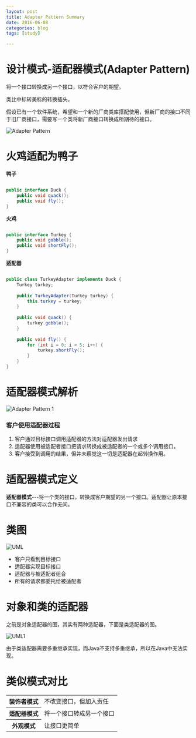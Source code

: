 ```yaml
---
layout: post
title: Adapter Pattern Summary
date: 2016-06-08
categories: blog
tags: [study]

---
```


# 设计模式-适配器模式(Adapter Pattern)

将一个接口转换成另一个接口，以符合客户的期望。

类比中标转美标的转换插头。

假设已有一个软件系统，希望和一个新的厂商类库搭配使用，但新厂商的接口不同于旧厂商接口，需要写一个类将新厂商接口转换成所期待的接口。

![Adapter Pattern](https://shishirkumarblog.files.wordpress.com/2011/07/adapter.jpg)

# 火鸡适配为鸭子

**鸭子**

```java

public interface Duck {
    public void quack();
    public void fly();
}

```

**火鸡**

```java

public interface Turkey {
    public void gobble();
    public void shortFly();
}

```

**适配器**

```java

public class TurkeyAdapter implements Duck {
    Turkey turkey;
    
    public TurkeyAdapter(Turkey turkey) {
        this.turkey = turkey;
    }
    
    public void quack() {
        turkey.gobble();
    }
    
    public void fly() {
        for (int i = 0; i < 5; i++) {
            turkey.shortFly();
        }
    }
}

```

# 适配器模式解析

![Adapter Pattern 1](https://obsoletedeveloper.files.wordpress.com/2012/09/hf-adapter.jpg)

### 客户使用适配器过程

1. 客户通过目标接口调用适配器的方法对适配器发出请求
2. 适配器使用被适配者接口把请求转换成被适配者的一个或多个调用接口。
3. 客户接受到调用的结果，但并未察觉这一切是适配器在起转换作用。

# 适配器模式定义

**适配器模式**---将一个类的接口，转换成客户期望的另一个接口。适配器让原本接口不兼容的类可以合作无间。

# 类图

![UML](http://www.dofactory.com/images/diagrams/net/adapter.gif)

* 客户只看到目标接口
* 适配器实现目标接口
* 适配器与被适配者组合
* 所有的请求都委托给被适配者

# 对象和类的适配器

之前是对象适配器的图，其实有两种适配器，下面是类适配器的图。

![UML1](http://fuzzduck.com/images/ClassAdapterUML.gif)

由于类适配器需要多重继承实现，而Java不支持多重继承，所以在Java中无法实现。

# 类似模式对比

<table>
    <tr>
        <th>装饰者模式</th>
        <td>不改变接口，但加入责任</td>
    </tr>
    <tr>
        <th>适配器模式</th>
        <td>将一个接口转成另一个接口</td>
    </tr>
    <tr>
        <th>外观模式</th>
        <td>让接口更简单</td>
    </tr>
</table>
